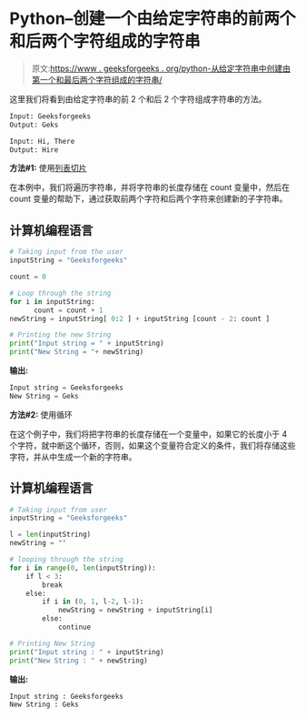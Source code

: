 # Python–创建一个由给定字符串的前两个和后两个字符组成的字符串

> 原文:[https://www . geeksforgeeks . org/python-从给定字符串中创建由第一个和最后两个字符组成的字符串/](https://www.geeksforgeeks.org/python-create-a-string-made-of-the-first-and-last-two-characters-from-a-given-string/)

这里我们将看到由给定字符串的前 2 个和后 2 个字符组成字符串的方法。

```py
Input: Geeksforgeeks
Output: Geks

Input: Hi, There
Output: Hire

```

**方法#1:** 使用[列表切片](https://www.geeksforgeeks.org/python-list-slicing/)

在本例中，我们将遍历字符串，并将字符串的长度存储在 count 变量中，然后在 count 变量的帮助下，通过获取前两个字符和后两个字符来创建新的子字符串。

## 计算机编程语言

```py
# Taking input from the user
inputString = "Geeksforgeeks"

count = 0

# Loop through the string
for i in inputString:
      count = count + 1
newString = inputString[ 0:2 ] + inputString [count - 2: count ] 

# Printing the new String
print("Input string = " + inputString)
print("New String = "+ newString)
```

**输出:**

```py
Input string = Geeksforgeeks
New String = Geks

```

**方法#2:** 使用循环

在这个例子中，我们将把字符串的长度存储在一个变量中，如果它的长度小于 4 个字符，就中断这个循环，否则，如果这个变量符合定义的条件，我们将存储这些字符，并从中生成一个新的字符串。

## 计算机编程语言

```py
# Taking input from user
inputString = "Geeksforgeeks"

l = len(inputString)
newString = ""

# looping through the string
for i in range(0, len(inputString)):
    if l < 3:
        break
    else:
        if i in (0, 1, l-2, l-1):
            newString = newString + inputString[i]
        else:
            continue

# Printing New String
print("Input string : " + inputString)
print("New String : " + newString)
```

**输出:**

```py
Input string : Geeksforgeeks
New String : Geks

```